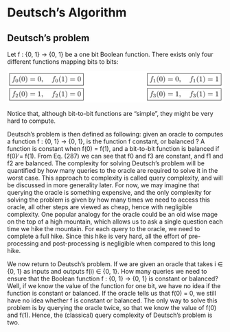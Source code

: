 # Deutsch’s Algorithm
## Deutsch’s problem
Let f : {0, 1} → {0, 1} be a one bit Boolean function. There exists only four different functions mapping bits to bits:

![Alt text](images/function.png)

Notice that, although bit-to-bit functions are “simple”, they might be very hard to compute.

Deutsch’s problem is then defined as following: given an oracle to computes a function f :
{0, 1} → {0, 1}, is the function f constant, or balanced ? A function is constant when f(0) = f(1),
and a bit-to-bit function is balanced if f(0) ̸= f(1). From Eq. (287) we can see that f0 and f3
are constant, and f1 and f2 are balanced. The complexity for solving Deutsch’s problem will be
quantified by how many queries to the oracle are required to solve it in the worst case. This
approach to complexity is called query complexity, and will be discussed in more generality later.
For now, we may imagine that querying the oracle is something expensive, and the only complexity
for solving the problem is given by how many times we need to access this oracle, all other steps
are viewed as cheap, hence with negligible complexity. One popular analogy for the oracle could be
an old wise mage on the top of a high mountain, which allows us to ask a single question each time
we hike the mountain. For each query to the oracle, we need to complete a full hike. Since this
hike is very hard, all the effort of pre-processing and post-processing is negligible when compared
to this long hike.

We now return to Deutsch’s problem. If we are given an oracle that takes i ∈ {0, 1} as
inputs and outputs f(i) ∈ {0, 1}. How many queries we need to ensure that the Boolean function
f : {0, 1} → {0, 1} is constant or balanced? Well, if we know the value of the function for one
bit, we have no idea if the function is constant or balanced. If the oracle tells us that f(0) = 0,
we still have no idea whether f is constant or balanced. The only way to solve this problem is by
querying the oracle twice, so that we know the value of f(0) and f(1). Hence, the (classical) query
complexity of Deutsch’s problem is two.

